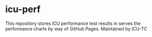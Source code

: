 # icu-perf
This repository stores ICU performance test results in serves the performance charts by way of GitHub Pages.
Maintained by ICU-TC
